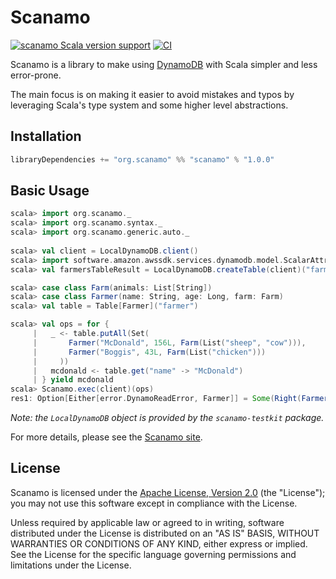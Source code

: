 # Scanamo

[![scanamo Scala version support](https://index.scala-lang.org/scanamo/scanamo/scanamo/latest-by-scala-version.svg?platform=jvm)](https://index.scala-lang.org/scanamo/scanamo/scanamo)
[![CI](https://github.com/scanamo/scanamo/actions/workflows/ci.yml/badge.svg)](https://github.com/scanamo/scanamo/actions/workflows/ci.yml)

Scanamo is a library to make using [DynamoDB](https://aws.amazon.com/documentation/dynamodb/) with Scala 
simpler and less error-prone.

The main focus is on making it easier to avoid mistakes and typos by leveraging Scala's type system and some
higher level abstractions.

Installation
------------

```scala
libraryDependencies += "org.scanamo" %% "scanamo" % "1.0.0"
```

Basic Usage
-----------

```scala
scala> import org.scanamo._
scala> import org.scanamo.syntax._
scala> import org.scanamo.generic.auto._
 
scala> val client = LocalDynamoDB.client()
scala> import software.amazon.awssdk.services.dynamodb.model.ScalarAttributeType._
scala> val farmersTableResult = LocalDynamoDB.createTable(client)("farmer")("name" -> S)

scala> case class Farm(animals: List[String])
scala> case class Farmer(name: String, age: Long, farm: Farm)
scala> val table = Table[Farmer]("farmer")

scala> val ops = for {
     |   _ <- table.putAll(Set(
     |       Farmer("McDonald", 156L, Farm(List("sheep", "cow"))),
     |       Farmer("Boggis", 43L, Farm(List("chicken")))
     |     ))
     |   mcdonald <- table.get("name" -> "McDonald")
     | } yield mcdonald
scala> Scanamo.exec(client)(ops)
res1: Option[Either[error.DynamoReadError, Farmer]] = Some(Right(Farmer(McDonald,156,Farm(List(sheep, cow)))))
```

_Note: the `LocalDynamoDB` object is provided by the `scanamo-testkit` package._

For more details, please see the [Scanamo site](http://www.scanamo.org).

License
-------

Scanamo is licensed under the [Apache License, Version 2.0](http://www.apache.org/licenses/LICENSE-2.0) (the "License"); 
you may not use this software except in compliance with the License.

Unless required by applicable law or agreed to in writing, software distributed under the License is distributed on an 
"AS IS" BASIS, WITHOUT WARRANTIES OR CONDITIONS OF ANY KIND, either express or implied. See the License for the specific 
language governing permissions and limitations under the License.
